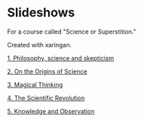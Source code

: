 # Slideshows 

For a course called "Science or Superstition."

Created with xaringan.

[1. Philosophy, science and skepticism](01-slides.html)

[2. On the Origins of Science](02-slides.html)

[3. Magical Thinking](03-slides.html)

[4. The Scientific Revolution](04-slides.html)

[5. Knowledge and Observation](05-slides.html)
